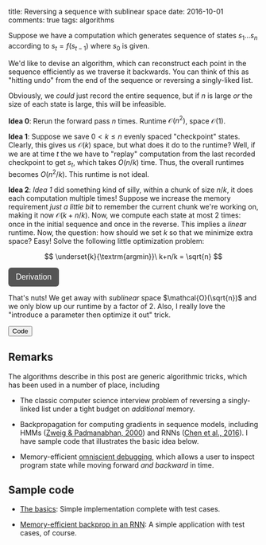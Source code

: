 title: Reversing a sequence with sublinear space
date: 2016-10-01
comments: true
tags: algorithms

Suppose we have a computation which generates sequence of states $s_1 \ldots
s_n$ according to $s_{t} = f(s_{t-1})$ where $s_0$ is given.

We'd like to devise an algorithm, which can reconstruct each point in the
sequence efficiently as we traverse it backwards. You can think of this as
"hitting undo" from the end of the sequence or reversing a singly-liked list.

Obviously, we *could* just record the entire sequence, but if $n$ is large *or*
the size of each state is large, this will be infeasible.

**Idea 0**: Rerun the forward pass $n$ times. Runtime $\mathcal{O}(n^2)$, space
  $\mathcal{O}(1)$.

**Idea 1**: Suppose we save $0 < k \le n$ evenly spaced "checkpoint" states.
Clearly, this gives us $\mathcal{O}(k)$ space, but what does it do to the
runtime?  Well, if we are at time $t$ the we have to "replay" computation from
the last recorded checkpoint to get $s_t$, which takes $O(n/k)$ time. Thus, the
overall runtimes becomes $O(n^2/k)$. This runtime is not ideal.

**Idea 2**: *Idea 1* did something kind of silly, within a chunk of size $n/k$,
it does each computation multiple times! Suppose we increase the memory
requirement *just a little bit* to remember the current chunk we're working on,
making it now $\mathcal{O}(k + n/k)$. Now, we compute each state at most $2$
times: once in the initial sequence and once in the reverse. This implies a
*linear* runtime.  Now, the question: how should we set $k$ so that we minimize
extra space? Easy! Solve the following little optimization problem:

$$
\underset{k}{\textrm{argmin}}\ k+n/k = \sqrt{n}
$$

<style>
.toggle-button {
    background-color: #555555;
    border: none;
    color: white;
    padding: 10px 15px;
    border-radius: 6px;
    text-align: center;
    text-decoration: none;
    display: inline-block;
    font-size: 16px;
    cursor: pointer;
}
.derivation {
  background-color: #f2f2f2;
  border: thin solid #ddd;
  padding: 10px;
  margin-bottom: 10px;
}
</style>

<script>
// workaround for when markdown/mathjax gets confused by the
// javascript dollar function.
function toggle(x) { $(x).toggle(); }
</script>

<button onclick="toggle('#derivation-optimal-space')" class="toggle-button">Derivation</button>
<div id="derivation-optimal-space" style="display:none;" class="derivation">
To get the minimum, we solve for $k$ that sets the derivative to zero.
$$
\begin{eqnarray}
    0 &=& \frac{\partial}{\partial k} \left[ k+n/k \right] \\
      &=& 1-n/k^2 \\
n/k^2 &=& 1 \\
  k^2 &=& n \\
    k &=& \sqrt{n}
\end{eqnarray}
$$
<br/>

Since it's safe to assume that $n,k \ge 1$ and $\frac{\partial^2}{\partial k\,
\partial k} = 2 n / k^3 > 0$ this is indeed a minimum. It's also global minimum
because $k+n/k$ is convex in $k$ when $n,k > 0$.

</div>

That's nuts! We get away with *sublinear* space $\mathcal{O}(\sqrt{n})$ and we
only blow up our runtime by a factor of 2. Also, I really love the "introduce a
parameter then optimize it out" trick.

<button onclick="toggle('#code-sqrt-space')">Code</button>
<div id="code-sqrt-space" style="display:none;">
```python
def sqrt_space(f, s0, n):
    k = int(ceil(sqrt(n)))
    memory = {}
    s = s0
    t = 0
    while t <= n:
        if t % k == 0:
            memory[t] = s
        s = f(s)
        t += 1
    b = n
    while b >= k:
        # last chunk may be shorter than k.
        c = ((n % k) or k) if b == n else k
        for s in reversed(step(f, memory[b-c], c)):
            yield s
            b -= 1

def step(f, s, k):
    "Take `k` steps from state `s`, save path. Cost: O(k) space, O(k) time."
    if k == 0:
        return []
    B = [s]
    for _ in range(k-1):
        s = f(s)
        B.append(s)
    return B
```
</div>

**Idea 3**: What if we apply "the remember $k$ states" trick *recursively*? I'm
going to work this out for $k=2$ (and then claim that the value of $k$ doesn't
matter).

Run forward to get the midpoint at $s_{m}$, where $m=b + \lfloor n/2
\rfloor$. Next, recurse on the left and right chunks $[b,m)$ and $[m,e)$.
We hit the base case when the width of the interval is
one.

Note that we implicitly store midpoints as we recurse (thanks to the stack
frame).  The max depth of the recursion is $\mathcal{O}(\log n)$, which gives us
a $\mathcal{O}(\log n)$ space bound.

We can characterize runtime with the following recurrence relation, $T(n) = 2
\cdot T(n/2) + \mathcal{O}(n)$. Since we recognize this as the recurrence for
mergesort, we know that it flattens to $\mathcal{O}(n \log n)$ time. Also, just
like in the case of sorting, the branching factor doesn't matter so we're happy
with or initial assumption that $k=2$.

<button onclick="toggle('#code-recursive')">Code</button>
<div id="code-recursive" style="display:none;">
```python
def recursive(f, s0, b, e):
    if e - b == 1:
        yield s0
    else:
        # do O(n/2) work to find the midpoint with O(1) space.
        s = s0
        d = (e-b)//2
        for _ in range(d):
            s = f(s)
        for s in recursive(f, s, b+d, e):
            yield s
        for s in recursive(f, s0, b, b+d):
            yield s
```
</div>


## Remarks

The algorithms describe in this post are generic algorithmic tricks, which has
been used in a number of place, including

* The classic computer science interview problem of reversing a singly-linked list
  under a tight budget on *additional* memory.

* Backpropagation for computing gradients in sequence models, including HMMs ([Zweig & Padmanabhan, 2000](https://www.microsoft.com/en-us/research/wp-content/uploads/2000/01/icslp00_logspace.pdf))
  and RNNs ([Chen et al., 2016](https://arxiv.org/abs/1604.06174v2)). I have
  sample code that illustrates the basic idea below.

* Memory-efficient [omniscient debugging](https://arxiv.org/pdf/cs/0310016v1),
  which allows a user to inspect program state while moving forward *and
  backward* in time.

## Sample code

* [The basics](https://gist.github.com/timvieira/d2ac72ec3af7972d2471035011cbf1e2):
  Simple implementation complete with test cases.

* [Memory-efficient backprop in an RNN](https://gist.github.com/timvieira/aceb64047aed1b13bf4e4da3b9a4c0ea):
  A simple application with test cases, of course.
